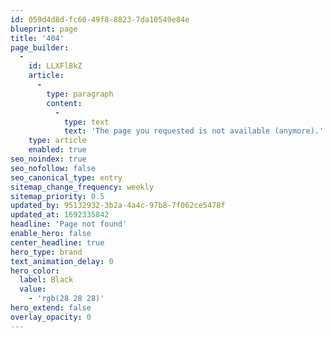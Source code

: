 ```yaml
---
id: 059d4d8d-fc60-49f8-8823-7da10549e84e
blueprint: page
title: '404'
page_builder:
  -
    id: LLXFl8kZ
    article:
      -
        type: paragraph
        content:
          -
            type: text
            text: 'The page you requested is not available (anymore).'
    type: article
    enabled: true
seo_noindex: true
seo_nofollow: false
seo_canonical_type: entry
sitemap_change_frequency: weekly
sitemap_priority: 0.5
updated_by: 95132932-3b2a-4a4c-97b8-7f062ce5478f
updated_at: 1692335842
headline: 'Page not found'
enable_hero: false
center_headline: true
hero_type: brand
text_animation_delay: 0
hero_color:
  label: Black
  value:
    - 'rgb(28 28 28)'
hero_extend: false
overlay_opacity: 0
---
```

